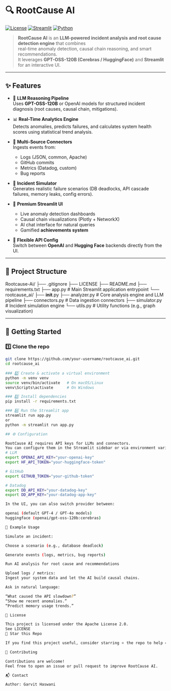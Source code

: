 # 🔍 RootCause AI

[![License](https://img.shields.io/badge/License-Apache%202.0-blue.svg)](./LICENSE)
[![Streamlit](https://img.shields.io/badge/Streamlit-App-red?logo=streamlit)](#-getting-started)
[![Python](https://img.shields.io/badge/Python-3.9+-blue?logo=python)](https://www.python.org/)

> **RootCause AI** is an **LLM-powered incident analysis and root cause detection engine** that combines  
real-time anomaly detection, causal chain reasoning, and smart recommendations.  
It leverages **GPT-OSS-120B (Cerebras / HuggingFace)** and **Streamlit** for an interactive UI.

---

## ✨ Features

- 🤖 **LLM Reasoning Pipeline**  
  Uses **GPT-OSS-120B** or OpenAI models for structured incident diagnosis (root causes, causal chain, mitigations).

- 📊 **Real-Time Analytics Engine**  
  Detects anomalies, predicts failures, and calculates system health scores using statistical trend analysis.

- 🔗 **Multi-Source Connectors**  
  Ingests events from:
  - Logs (JSON, common, Apache)
  - GitHub commits
  - Metrics (Datadog, custom)
  - Bug reports

- 🧪 **Incident Simulator**  
  Generates realistic failure scenarios (DB deadlocks, API cascade failures, memory leaks, config errors).

- 🎨 **Premium Streamlit UI**  
  - Live anomaly detection dashboards  
  - Causal chain visualizations (Plotly + NetworkX)  
  - AI chat interface for natural queries  
  - Gamified **achievements system**

- 🔐 **Flexible API Config**  
  Switch between **OpenAI** and **Hugging Face** backends directly from the UI.

---

## 📂 Project Structure

Rootcause-Ai/
├── .gitignore
├── LICENSE
├── README.md
├── requirements.txt
├── app.py              # Main Streamlit application entrypoint
└── rootcause_ai/
    ├── __init__.py
    ├── analyzer.py     # Core analysis engine and LLM pipeline
    ├── connectors.py   # Data ingestion connectors
    ├── simulator.py    # Incident simulation engine
    └── utils.py        # Utility functions (e.g., graph visualization)


---

## 🚀 Getting Started

### 1️⃣ Clone the repo
```bash
git clone https://github.com/your-username/rootcause_ai.git
cd rootcause_ai
 
### 2️⃣ Create & activate a virtual environment
python -m venv venv
source venv/bin/activate   # On macOS/Linux
venv\Scripts\activate      # On Windows

### 3️⃣ Install dependencies
pip install -r requirements.txt

### 4️⃣ Run the Streamlit app
streamlit run app.py
or
python -m streamlit run app.py

## ⚙️ Configuration

RootCause AI requires API keys for LLMs and connectors.
You can configure them in the Streamlit sidebar or via environment variables:
# LLM
export OPENAI_API_KEY="your-openai-key"
export HF_API_TOKEN="your-huggingface-token"

# GitHub
export GITHUB_TOKEN="your-github-token"

# Datadog
export DD_API_KEY="your-datadog-key"
export DD_APP_KEY="your-datadog-app-key"

In the UI, you can also switch provider between:

openai (default GPT-4 / GPT-4o models)
huggingface (openai/gpt-oss-120b:cerebras)

🧪 Example Usage

Simulate an incident:

Choose a scenario (e.g., database deadlock)

Generate events (logs, metrics, bug reports)

Run AI analysis for root cause and recommendations

Upload logs / metrics:
Ingest your system data and let the AI build causal chains.

Ask in natural language:

“What caused the API slowdown?”
“Show me recent anomalies.”
“Predict memory usage trends.”

📜 License

This project is licensed under the Apache License 2.0.
See LICENSE
🌟 Star this Repo

If you find this project useful, consider starring ⭐ the repo to help others discover it!

🤝 Contributing

Contributions are welcome!
Feel free to open an issue or pull request to improve RootCause AI.

📬 Contact

Author: Garvit Haswani
